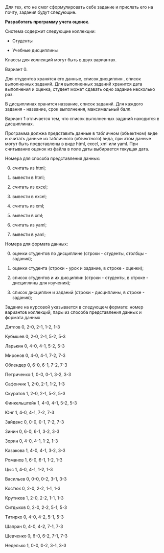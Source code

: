 Для тех, кто не смог сформулировать себе задание и прислать его на почту, задания будут следующие.

**Разработать программу учета оценок.**

Система содержит следующие коллекции:

- Студенты

- Учебные дисциплины

Классы для коллекций могут быть в двух вариантах. 

Вариант 0.

Для студентов хранятся его данные, список дисциплин , список выполненных заданий. Для выполненных заданий хранится дата выполнения и оценка, студент может сдавать одно задание несколько раз.

В дисциплинах хранится название, список заданий. Для каждого задания - название, срок выполнения, максимальный балл.

Вариант 1 отличается тем, что список выполненных заданий находится в дисциплинах.

Программа должна представить данные в табличном (объектном) виде и считать данные из табличного (объектного) вида, при этом  данные могут быть представлены в виде html, excel, xml или yaml.  При считывание оценок из файла в поле даты выбирается текущая дата. 

Номера для способа представления данных:

0. считать из html; 

1. вывести в html;

2. считать из excel; 

3. вывести в excel; 

4. считать из xml; 

5. вывести в xml;

6. считать из yaml; 

7. вывести в yaml;

Номера для формата данных:

0. оценки студентов по дисциплине (строки - студенты, столбцы - задания);

1. оценки студента (строки - урок и задание, в строке - оценки);

2. список студентов и их дисциплин (строки - студенты,  в строке - дисциплины для изучения);

3. список дисциплин и заданий  (строки - дисциплины, в строке - задания);



Задание на курсовой указывается в следующем формате: номер вариантов коллекций, пары из способа представления данных и формата данных

Дятлов 0, 2-0, 2-1, 1-2, 1-3

Кубышев 0, 2-0, 2-1, 5-2, 5-3

Ларькин 0, 4-0, 4-1, 5-2, 5-3

Миронов 0, 4-0, 4-1, 7-2, 7-3

Облендер 0, 6-0, 6-1, 7-2, 7-3

Петриченко  1, 0-0, 0-1, 3-2, 3-3

Сафончик 1, 2-0, 2-1, 1-2, 1-3

Скуратов 1, 2-0, 2-1, 5-2, 5-3 

Финкельштейн  1, 4-0, 4-1, 5-2, 5-3

Юнг 1, 4-0, 4-1, 7-2, 7-3


Зайденс 0, 0-0, 0-1, 7-2, 7-3 

Зинин  0, 6-0, 6-1, 3-2, 3-3 

Зорин  0, 4-0, 4-1, 1-2, 1-3 

Казакова  1, 4-0, 4-1, 3-2, 3-3 

Романов 1, 6-0, 6-1, 1-2, 1-3 

Цыс 1, 4-0, 4-1, 1-2, 1-3 


Васильев 0,  0-0, 0-2, 3-1, 3-3

Костюк 0, 2-0, 2-2, 1-1, 1-3

Крутиков 1, 2-0, 2-2, 1-1, 1-3

Ситдыков  0, 2-0, 2-2, 5-1, 5-3

Титирко  0, 4-0, 4-2, 5-1, 5-3

Шапран 0, 4-0, 4-2, 7-1, 7-3

Шевченко 0, 6-0, 6-2, 7-1, 7-3

Неделько 1, 0-0, 0-2, 3-1, 3-3
